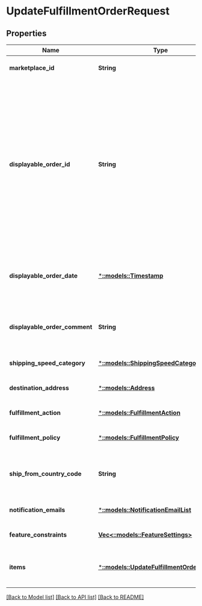 # UpdateFulfillmentOrderRequest

## Properties
Name | Type | Description | Notes
------------ | ------------- | ------------- | -------------
**marketplace_id** | **String** | The marketplace the fulfillment order is placed against. | [optional] [default to null]
**displayable_order_id** | **String** | A fulfillment order identifier that the seller creates. This value displays as the order identifier in recipient-facing materials such as the outbound shipment packing slip. The value of DisplayableOrderId should match the order identifier that the seller provides to the recipient. The seller can use the SellerFulfillmentOrderId for this value or they can specify an alternate value if they want the recipient to reference an alternate order identifier. | [optional] [default to null]
**displayable_order_date** | [***::models::Timestamp**](Timestamp.md) | The date and time of the fulfillment order. Displays as the order date in recipient-facing materials such as the outbound shipment packing slip. | [optional] [default to null]
**displayable_order_comment** | **String** | Order-specific text that appears in recipient-facing materials such as the outbound shipment packing slip. | [optional] [default to null]
**shipping_speed_category** | [***::models::ShippingSpeedCategory**](ShippingSpeedCategory.md) |  | [optional] [default to null]
**destination_address** | [***::models::Address**](Address.md) | The destination address for the fulfillment order. | [optional] [default to null]
**fulfillment_action** | [***::models::FulfillmentAction**](FulfillmentAction.md) |  | [optional] [default to null]
**fulfillment_policy** | [***::models::FulfillmentPolicy**](FulfillmentPolicy.md) |  | [optional] [default to null]
**ship_from_country_code** | **String** | The two-character country code for the country from which the fulfillment order ships. Must be in ISO 3166-1 alpha-2 format. | [optional] [default to null]
**notification_emails** | [***::models::NotificationEmailList**](NotificationEmailList.md) |  | [optional] [default to null]
**feature_constraints** | [**Vec<::models::FeatureSettings>**](FeatureSettings.md) | A list of features and their fulfillment policies to apply to the order. | [optional] [default to null]
**items** | [***::models::UpdateFulfillmentOrderItemList**](UpdateFulfillmentOrderItemList.md) | A list of items to include in the fulfillment order preview, including quantity. | [optional] [default to null]

[[Back to Model list]](../README.md#documentation-for-models) [[Back to API list]](../README.md#documentation-for-api-endpoints) [[Back to README]](../README.md)


